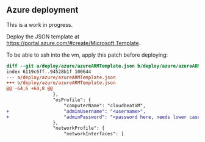 ## Azure deployment

This is a work in progress.

Deploy the JSON template at https://portal.azure.com/#create/Microsoft.Template.

To be able to ssh into the vm, apply this patch before deploying:

```diff
diff --git a/deploy/azure/azureARMTemplate.json b/deploy/azure/azureARMTemplate.json
index 6119c6ff..94528b1f 100644
--- a/deploy/azure/azureARMTemplate.json
+++ b/deploy/azure/azureARMTemplate.json
@@ -64,6 +64,8 @@
                 },
                 "osProfile": {
                     "computerName": "cloudbeatVM",
+                    "adminUsername": "<username>",
+                    "adminPassword": "<password here, needs lower case, upper case, numbers and special chars>"
                 },
                 "networkProfile": {
                     "networkInterfaces": [
```

